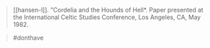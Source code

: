 > [[hansen-l]]. "Cordelia and the Hounds of Hell*. Paper presented at the International Celtic Studies Conference, Los Angeles, CA, May 1982.

> #donthave 